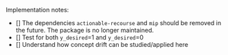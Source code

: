 Implementation notes:
- [] The dependencies ``actionable-recourse`` and ``mip`` should be removed in
    the future. The package is no longer maintained.
- [] Test for both ``y_desired``=1 and ``y_desired``=0
- [] Understand how concept drift can be studied/applied here
